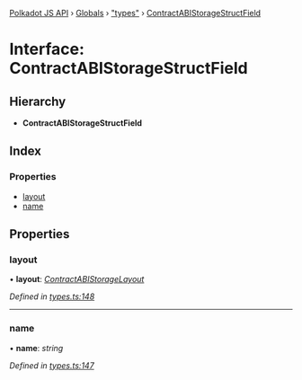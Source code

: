 [Polkadot JS API](../README.md) › [Globals](../globals.md) › ["types"](../modules/_types_.md) › [ContractABIStorageStructField](_types_.contractabistoragestructfield.md)

# Interface: ContractABIStorageStructField

## Hierarchy

* **ContractABIStorageStructField**

## Index

### Properties

* [layout](_types_.contractabistoragestructfield.md#layout)
* [name](_types_.contractabistoragestructfield.md#name)

## Properties

###  layout

• **layout**: *[ContractABIStorageLayout](../modules/_types_.md#contractabistoragelayout)*

*Defined in [types.ts:148](https://github.com/polkadot-js/api/blob/07b9cb1a16/packages/api-contract/src/types.ts#L148)*

___

###  name

• **name**: *string*

*Defined in [types.ts:147](https://github.com/polkadot-js/api/blob/07b9cb1a16/packages/api-contract/src/types.ts#L147)*
